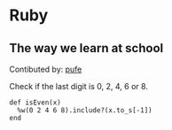 # Ruby

## The way we learn at school
Contibuted by: [pufe](https://github.com/pufe)

Check if the last digit is 0, 2, 4, 6 or 8.

```rub
def isEven(x)
  %w(0 2 4 6 8).include?(x.to_s[-1])
end
```
